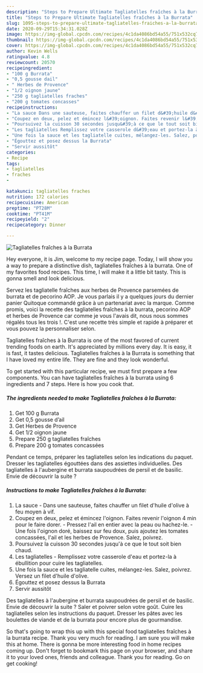 ```yaml
---
description: "Steps to Prepare Ultimate Tagliatelles fraîches à la Burrata"
title: "Steps to Prepare Ultimate Tagliatelles fraîches à la Burrata"
slug: 1095-steps-to-prepare-ultimate-tagliatelles-fraiches-a-la-burrata
date: 2020-09-29T15:34:31.028Z
image: https://img-global.cpcdn.com/recipes/4c1da4086bd54a55/751x532cq70/tagliatelles-fraiches-a-la-burrata-photo-principale-de-la-recette.jpg
thumbnail: https://img-global.cpcdn.com/recipes/4c1da4086bd54a55/751x532cq70/tagliatelles-fraiches-a-la-burrata-photo-principale-de-la-recette.jpg
cover: https://img-global.cpcdn.com/recipes/4c1da4086bd54a55/751x532cq70/tagliatelles-fraiches-a-la-burrata-photo-principale-de-la-recette.jpg
author: Kevin Wells
ratingvalue: 4.8
reviewcount: 20570
recipeingredient:
- "100 g Burrata"
- "0,5 gousse dail"
- " Herbes de Provence"
- "1/2 oignon jaune"
- "250 g tagliatelles fraches"
- "200 g tomates concasses"
recipeinstructions:
- "La sauce Dans une sauteuse, faites chauffer un filet d&#39;huile d&#39;olive à feu moyen à vif."
- "Coupez en deux, pelez et émincez l&#39;oignon. Faites revenir l&#39;oignon 4 min pour le faire dorer. Pressez l&#39;ail en entier avec la peau ou hachez-le. Une fois l&#39;oignon doré, baissez sur feu doux, puis ajoutez les tomates concassées, l&#39;ail et les herbes de Provence. Salez, poivrez."
- "Poursuivez la cuisson 30 secondes jusqu&#39;à ce que le tout soit bien chaud."
- "Les tagliatelles Remplissez votre casserole d&#39;eau et portez-la à ébullition pour cuire les tagliatelles."
- "Une fois la sauce et les tagliatelle cuites, mélangez-les. Salez, poivrez. Versez un filet d&#39;huile d&#39;olive."
- "Égouttez et posez dessus la Burrata"
- "Servir aussitôt"
categories:
- Recipe
tags:
- tagliatelles
- fraches
- 

katakunci: tagliatelles fraches  
nutrition: 172 calories
recipecuisine: American
preptime: "PT28M"
cooktime: "PT41M"
recipeyield: "2"
recipecategory: Dinner

---
```



![Tagliatelles fraîches à la Burrata](https://img-global.cpcdn.com/recipes/4c1da4086bd54a55/751x532cq70/tagliatelles-fraiches-a-la-burrata-photo-principale-de-la-recette.jpg)

Hey everyone, it is Jim, welcome to my recipe page. Today, I will show you a way to prepare a distinctive dish, tagliatelles fraîches à la burrata. One of my favorites food recipes. This time, I will make it a little bit tasty. This is gonna smell and look delicious.

Servez les tagliatelle fraîches aux herbes de Provence parsemées de burrata et de pecorino AOP. Je vous parlais il y a quelques jours du dernier panier Quitoque commandé grâce à un partenariat avec la marque. Comme promis, voici la recette des tagliatelles fraîches à la burrata, pecorino AOP et herbes de Provence car comme je vous l&#39;avais dit, nous nous sommes régalés tous les trois !. C&#39;est une recette très simple et rapide à préparer et vous pouvez la personnaliser selon.

Tagliatelles fraîches à la Burrata is one of the most favored of current trending foods on earth. It's appreciated by millions every day. It is easy, it is fast, it tastes delicious. Tagliatelles fraîches à la Burrata is something that I have loved my entire life. They are fine and they look wonderful.


To get started with this particular recipe, we must first prepare a few components. You can have tagliatelles fraîches à la burrata using 6 ingredients and 7 steps. Here is how you cook that.

<!--inarticleads1-->

##### The ingredients needed to make Tagliatelles fraîches à la Burrata:

1. Get 100 g Burrata
1. Get 0,5 gousse d’ail
1. Get  Herbes de Provence
1. Get 1/2 oignon jaune
1. Prepare 250 g tagliatelles fraîches
1. Prepare 200 g tomates concassées


Pendant ce temps, préparer les tagliatelles selon les indications du paquet. Dresser les tagliatelles égouttées dans des assiettes individuelles. Des tagliatelles à l&#39;aubergine et burrata saupoudrées de persil et de basilic. Envie de découvrir la suite ? 

<!--inarticleads2-->

##### Instructions to make Tagliatelles fraîches à la Burrata:

1. La sauce - Dans une sauteuse, faites chauffer un filet d&#39;huile d&#39;olive à feu moyen à vif.
1. Coupez en deux, pelez et émincez l&#39;oignon. Faites revenir l&#39;oignon 4 min pour le faire dorer. - Pressez l&#39;ail en entier avec la peau ou hachez-le. - Une fois l&#39;oignon doré, baissez sur feu doux, puis ajoutez les tomates concassées, l&#39;ail et les herbes de Provence. Salez, poivrez.
1. Poursuivez la cuisson 30 secondes jusqu&#39;à ce que le tout soit bien chaud.
1. Les tagliatelles - Remplissez votre casserole d&#39;eau et portez-la à ébullition pour cuire les tagliatelles.
1. Une fois la sauce et les tagliatelle cuites, mélangez-les. Salez, poivrez. Versez un filet d&#39;huile d&#39;olive.
1. Égouttez et posez dessus la Burrata
1. Servir aussitôt


Des tagliatelles à l&#39;aubergine et burrata saupoudrées de persil et de basilic. Envie de découvrir la suite ? Saler et poivrer selon votre goût. Cuire les tagliatelles selon les instructions du paquet. Dresser les pâtes avec les boulettes de viande et de la burrata pour encore plus de gourmandise. 

So that's going to wrap this up with this special food tagliatelles fraîches à la burrata recipe. Thank you very much for reading. I am sure you will make this at home. There is gonna be more interesting food in home recipes coming up. Don't forget to bookmark this page on your browser, and share it to your loved ones, friends and colleague. Thank you for reading. Go on get cooking!

